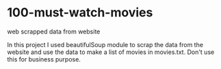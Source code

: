 # 100-must-watch-movies
web scrapped data from website

In this project I used beautifulSoup module to scrap the data from the website and use the data to make a list of movies in movies.txt.
Don't use this for business purpose.
